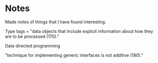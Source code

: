 # Notes

Made notes of things that I have found interesting.

Type tags = "data objects that include explicit information about how they are to be processed (170)."

Data directed programming

"technique for implementing generic interfaces is not additive (180)."
